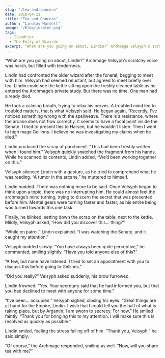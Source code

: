 ```yaml
---
slug: "/tea-and-concern"
date: 2018-04-21
title: "Tea and Concern"
author: "Lindsay Wardell"
image: "/blog/juralen.png"
tags:
  - Ilandrior
  - The Folly of Wizards
excerpt: “What are you going on about, Lindin?” Archmage Velsyph’s scratchy voice was harsh, but filled with tenderness.
---
```

“What are you going on about, Lindin?” Archmage Velsyph’s scratchy voice was harsh, but filled with tenderness.

Lindin had confronted the older wizard after the funeral, begging to meet with him. Velsyph had seemed reluctant, but agreed to meet briefly over tea. Lindin could see the kettle sitting upon the freshly cleaned table as he entered the Archmage’s private study. But there was no time. One man had already died.

He took a calming breath, trying to relax his nerves. A troubled mind led to troubled matters, that is what Velsyph said. He began again, “Recently, I’ve noticed something wrong with the spellweave. There is a resistance, where the arcane does not flow correctly. It seems to have a focal point inside the Senate. I tried to present this to Harsen, but he wouldn’t listen. Then I went to high mage Gellinns. I believe he was investigating my claims when he died.”

Lindin produced the scrap of parchment. “This had been freshly written when I found him.” Velsyph quickly snatched the fragment from his hands. While he scanned its contents, Lindin added, “We’d been working together on this.”

Velsyph silenced Lindin with a gesture, as he tried to comprehend what he was reading. “A tumor in the arcane,” he muttered to himself.

Lindin nodded. There was nothing more to be said. Once Velsyph began to think upon a topic, there was no interrupting him. He could almost feel the archmage’s mind turning, trying to discern the secret that was presented before him. Mental gears were turning faster and faster, as his entire being was turned towards this one task.

Finally, he blinked, setting down the scrap on the table, next to the kettle. Mildly, Velsyph asked, “How did you discover this… thing?”

“While on patrol,” Lindin explained. “I was watching the Senate, and it caught my attention.”

Velsyph nodded slowly. “You have always been quite perceptive,” he commented, smiling slightly. “Have you told anyone else of this?”

“A few, but none have listened. I tried to set an appointment with you to discuss this before going to Gellinns.”

“Did you really?” Velsyph asked suddenly, his brow furrowed.

Lindin frowned. “Yes. Your secretary said that he had informed you, but that you had declined to meet with anyone for some time.”

“I’ve been… occupied.” Velsyph sighed, closing his eyes. “Great things are at hand for the Empire, Lindin. I wish that I could tell you the half of what is taking place, but by Argantin, I am sworn to secrecy. For now.” He smiled faintly. “Thank you for bringing this to my attention. I will make sure this is resolved as quickly as possible.”

Lindin smiled, feeling the stress falling off of him. “Thank you, Velsyph,” he said simply.

“Of course,” the Archmage responded, smiling as well. “Now, will you share tea with me?”